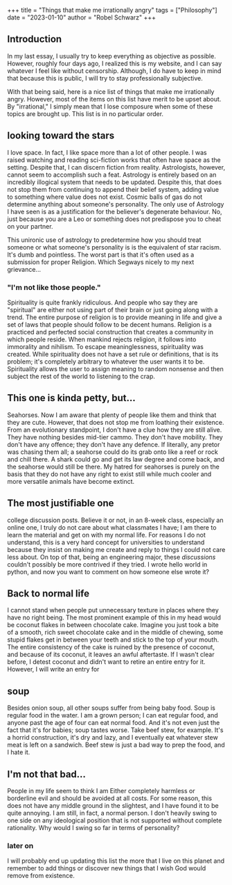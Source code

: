 +++
title =  "Things that make me irrationally angry"
tags = ["Philosophy"]
date = "2023-01-10"
author = "Robel Schwarz"
+++

## Introduction

In my last essay, I usually try to keep everything as objective as possible. However, roughly four days ago, I realized this is my website, and I can say whatever I feel like without censorship.  Although, I do have to keep in mind that because this is public, I will try to stay professionally subjective.

With that being said, here is a nice list of things that make me irrationally angry. However, most of the items on this list have merit to be upset about. By "irrational," I simply mean that I lose composure when some of these topics are brought up. This list is in no particular order.

## looking toward the stars

I love space. In fact, I like space more than a lot of other people. I was raised watching and reading sci-fiction works that often have space as the setting. Despite that, I can discern fiction from reality. Astrologists, however, cannot seem to accomplish such a feat. Astrology is entirely based on an incredibly illogical system that needs to be updated. Despite this, that does not stop them from continuing to append their belief system, adding value to something where value does not exist. Cosmic balls of gas do not determine anything about someone's personality. The only use of Astrology I have seen is as a justification for the believer's degenerate behaviour. No, just because you are a Leo or something does not predispose you to cheat on your partner. 

This unironic use of astrology to predetermine how you should treat someone or what someone's personality is is the equivalent of star racism. It's dumb and pointless. The worst part is that it's often used as a submission for proper Religion. Which Segways nicely to my next grievance...

### "I'm not like those people."

Spirituality is quite frankly ridiculous. And people who say they are "spiritual" are either not using part of their brain or just going along with a trend. The entire purpose of religion is to provide meaning in life and give a set of laws that people should follow to be decent humans. Religion is a practiced and perfected social construction that creates a community in which people reside. When mankind rejects religion, it follows into immorality and nihilism. To escape meaninglessness, spirituality was created. While spirituality does not have a set rule or definitions, that is its problem; it's completely arbitrary to whatever the user wants it to be. Spirituality allows the user to assign meaning to random nonsense and then subject the rest of the world to listening to the crap.

## This one is kinda petty, but...

Seahorses. Now I am aware that plenty of people like them and think that they are cute. However, that does not stop me from loathing their existence. From an evolutionary standpoint, I don't have a clue how they are still alive. They have nothing besides mid-tier cammo. They don't have mobility. They don't have any offence; they don't have any defence. If literally, any pretor was chasing them all; a seahorse could do its grab onto like a reef or rock and chill there. A shark could go and get its law degree and come back, and the seahorse would still be there. My hatred for seahorses is purely on the basis that they do not have any right to exist still while much cooler and more versatile animals have become extinct. 

## The most justifiable one

college discussion posts. Believe it or not, in an 8-week class, especially an online one, I truly do not care about what classmates I have; I am there to learn the material and get on with my normal life. For reasons I do not understand, this is a very hard concept for universities to understand because they insist on making me create and reply to things I could not care less about. On top of that, being an engineering major, these _discussions_ couldn't possibly be more contrived if they tried. I wrote hello world in python, and now you want to comment on how someone else wrote it?

## Back to normal life

I cannot stand when people put unnecessary texture in places where they have no right being. The most prominent example of this in my head would be coconut flakes in between chocolate cake. Imagine you just took a bite of a smooth, rich sweet chocolate cake and in the middle of chewing, some stupid flakes get in between your teeth and stick to the top of your mouth. The entire consistency of the cake is ruined by the presence of coconut, and because of its coconut, it leaves an awful aftertaste. If I wasn't clear before, I detest coconut and didn't want to retire an entire entry for it. However, I will write an entry for 

## soup
Besides onion soup, all other soups suffer from being baby food. Soup is regular food in the water. I am a grown person; I can eat regular food, and anyone past the age of four can eat normal food. And it's not even just the fact that it's for babies; soup tastes worse. Take beef stew, for example. It's a horrid construction, it's dry and lazy, and I eventually eat whatever stew meat is left on a sandwich. Beef stew is just a bad way to prep the food, and I hate it.



## I'm not that bad...

People in my life seem to think I am Either completely harmless or borderline evil and should be avoided at all costs. For some reason, this does not have any middle ground in the slightest, and I have found it to be quite annoying. I am still, in fact, a normal person. I don't heavily swing to one side on any ideological position that is not supported without complete rationality. Why would I swing so far in terms of personality?

### later on 
I will probably end up updating this list the more that I live on this planet and remember to add things or discover new things that I wish God would remove from existence.
